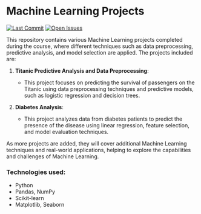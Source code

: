# Machine Learning Projects

[![Last Commit](https://img.shields.io/github/last-commit/MarlonMQ/machine-learning-course)](https://github.com/MarlonMQ/machine-learning-course/commits/main)
[![Open Issues](https://img.shields.io/github/issues/MarlonMQ/machine-learning-course)](https://github.com/MarlonMQ/machine-learning-course/issues)

This repository contains various Machine Learning projects completed during the course, where different techniques such as data preprocessing, predictive analysis, and model selection are applied. The projects included are:

1. **Titanic Predictive Analysis and Data Preprocessing**:

   - This project focuses on predicting the survival of passengers on the Titanic using data preprocessing techniques and predictive models, such as logistic regression and decision trees.

2. **Diabetes Analysis**:
   - This project analyzes data from diabetes patients to predict the presence of the disease using linear regression, feature selection, and model evaluation techniques.

As more projects are added, they will cover additional Machine Learning techniques and real-world applications, helping to explore the capabilities and challenges of Machine Learning.

### Technologies used:

- Python
- Pandas, NumPy
- Scikit-learn
- Matplotlib, Seaborn
